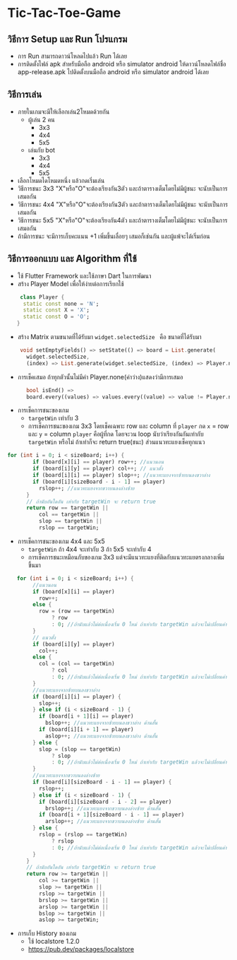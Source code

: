 # Tic-Tac-Toe-Game
## วิธีการ Setup และ Run โปรแกรม 
* การ Run สามารถดาวน์โหลดไปแล้ว Run ได้เลย
* การติดตั้งไฟล์ apk สำหรับมือถือ android หรือ simulator android ให้ดาวน์โหลดไฟล์ชื่อ app-release.apk ไปติดตั้งบนมือถือ android หรือ simulator android ได้เลย
## วิธีการเล่น 
* ภายในเกมจะมีให้เลือกเล่น2โหมดด้วยกัน
    * ผู้เล่น 2 คน
      - 3x3
      - 4x4
      - 5x5
    * เล่นกับ bot
      - 3x3
      - 4x4
      - 5x5
* เลือกโหมดไดโหมดหนึ่ง แล้วกดเริ่มเล่น
* วิธีการชนะ 3x3 "X"หรือ"O"จะต้องเรียงกัน3ตัว และถ้าตารางเต็มโดยไม่มีผู้ชนะ จะนับเป็นการเสมอกัน
* วิธีการชนะ 4x4 "X"หรือ"O"จะต้องเรียงกัน3ตัว และถ้าตารางเต็มโดยไม่มีผู้ชนะ จะนับเป็นการเสมอกัน
* วิธีการชนะ 5x5 "X"หรือ"O"จะต้องเรียงกัน4ตัว และถ้าตารางเต็มโดยไม่มีผู้ชนะ จะนับเป็นการเสมอกัน
* ถ้ามีการชนะ จะมีการเก็บคะแนน +1 เพิ่มขึ้นเลื่อยๆ เสมอก็เช่นกัน และผู้แพ้จะได้เริ่มก่อน
## วิธีการออกแบบ และ Algorithm ที่ใช้
* ใช้ Flutter Framework และใช้ภาษา Dart ในการพัฒนา
* สร้าง Player Model เพื่อให้ง่ายต่อการเรียกใช้
``` dart
    class Player {
     static const none = 'N';
     static const X = 'X';
     static const O = 'O';
   }
```
* สร้าง Matrix ตามขนาดที่ได้รับมา ``` widget.selectedSize  ``` คือ ขนาดที่ได้รับมา
``` dart
    void setEmptyFields() => setState(() => board = List.generate(
      widget.selectedSize,
      (index) => List.generate(widget.selectedSize, (index) => Player.none)));
```
* การเช็คเสมอ ถ้าทุกตัวนั้นไม่มีค่า Player.none(ค่าว่าง)แสดงว่ามีการเสมอ
``` dart
      bool isEnd() =>
      board.every((values) => values.every((value) => value != Player.none));
```
* การเช็คการชนะของเกม
   * ```targetWin``` เท่ากับ 3
   * การเช็คการชนะของเกม 3x3 โดยเช็คเฉพาะ row และ column ที่ ```player``` กด ```x``` = row และ ```y``` = column
 ```player``` คือผู้ที่กด โดยจะวน loop นับว่าเรียงกันกันเท่ากับ ```targetWin``` หรือไม่ ถ้าเท่าก็จะ return true(ชนะ) ส่วนแนวทะแยงเช็คทุกแนว
``` dart
for (int i = 0; i < sizeBoard; i++) {
        if (board[x][i] == player) row++; //แนวนอน
        if (board[i][y] == player) col++; // แนวตั้ง
        if (board[i][i] == player) slop++; //แนวทะแยงจากซ้ายบนลงขวาล่าง
        if (board[i][sizeBoard - i - 1] == player)
          rslop++; //แนวทะแยงจากขวาบนลงล่างซ้าย
      }
      // ถ้านับอันใดอัน เท่ากับ targetWin จะ return true
      return row == targetWin ||
          col == targetWin ||
          slop == targetWin ||
          rslop == targetWin;
```
* การเช็คการชนะของเกม 4x4 และ 5x5
   * ```targetWin``` ถ้า 4x4 จะเท่ากับ 3 ถ้า 5x5 จะเท่ากับ 4 
   *   การเช็คการชนะเหมือนกับของเกม 3x3 แต่จะมีแนวทะแยงที่ติดกับแนวทะแยตรงกลางเพิ่มขึ้นมา
``` dart
   for (int i = 0; i < sizeBoard; i++) {
        //แนวนอน
        if (board[x][i] == player)
          row++;
        else {
          row = (row == targetWin)
              ? row
              : 0; //ถ้านับแล้วไม่ต่อเนื่องเริ่ม 0 ใหม่ ถ้าเท่ากับ targetWin แล้วจะไม่เปลี่ยนค่า
        }
        // แนวตั้ง
        if (board[i][y] == player)
          col++;
        else {
          col = (col == targetWin)
              ? col
              : 0; //ถ้านับแล้วไม่ต่อเนื่องเริ่ม 0 ใหม่ ถ้าเท่ากับ targetWin แล้วจะไม่เปลี่ยนค่า
        }
        //แนวทะแยงจากซ้ายบนลงขวาล่าง
        if (board[i][i] == player) {
          slop++;
        } else if (i < sizeBoard - 1) {
          if (board[i + 1][i] == player)
            bslop++; //แนวทะแยงจากซ้ายบนลงขวาล่าง ด้านสั้น
          if (board[i][i + 1] == player)
            aslop++; //แนวทะแยงจากซ้ายบนลงขวาล่าง ด้านสั้น
        } else {
          slop = (slop == targetWin)
              ? slop
              : 0; //ถ้านับแล้วไม่ต่อเนื่องเริ่ม 0 ใหม่ ถ้าเท่ากับ targetWin แล้วจะไม่เปลี่ยนค่า
        }
        //แนวทะแยงจากขวาบนลงล่างซ้าย
        if (board[i][sizeBoard - i - 1] == player) {
          rslop++;
        } else if (i < sizeBoard - 1) {
          if (board[i][sizeBoard - i - 2] == player)
            brslop++; //แนวทะแยงจากขวาบนลงล่างซ้าย ด้านสั้น
          if (board[i + 1][sizeBoard - i - 1] == player)
            arslop++; //แนวทะแยงจากขวาบนลงล่างซ้าย ด้านสั้น
        } else {
          rslop = (rslop == targetWin)
              ? rslop
              : 0; //ถ้านับแล้วไม่ต่อเนื่องเริ่ม 0 ใหม่ ถ้าเท่ากับ targetWin แล้วจะไม่เปลี่ยนค่า
        }
      }
      // ถ้านับอันใดอัน เท่ากับ targetWin จะ return true
      return row >= targetWin ||
          col >= targetWin ||
          slop >= targetWin ||
          rslop >= targetWin ||
          brslop >= targetWin ||
          arslop >= targetWin ||
          bslop >= targetWin ||
          aslop >= targetWin;
```
* การเก็บ History ของเกม
   * ใช้ localstore 1.2.0
   * https://pub.dev/packages/localstore

